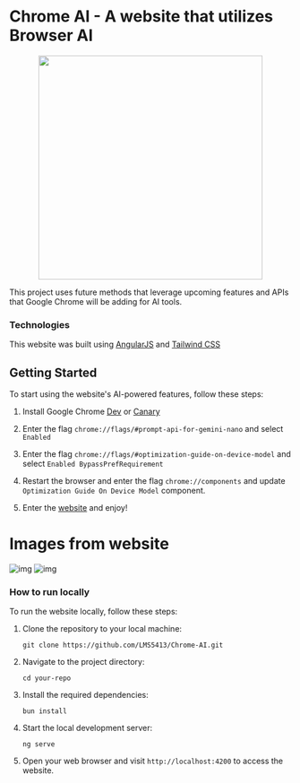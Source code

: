 # Chrome AI - A website that utilizes Browser AI

<p align="center">
  <img src="https://i.imgur.com/nyhERRt.jpeg" width="400" />
</p>


This project uses future methods that leverage upcoming features and APIs that Google Chrome will be adding for AI tools.

### Technologies
This website was built using [AngularJS](https://v17.angular.io/) and [Tailwind CSS](https://tailwindcss.com/)


## Getting Started

To start using the website's AI-powered features, follow these steps:

1. Install Google Chrome [Dev](https://www.google.com/intl/en-US/chrome/dev/) or [Canary](https://www.google.com/intl/en-US/chrome/canary)

2. Enter the flag `chrome://flags/#prompt-api-for-gemini-nano` and select `Enabled`

3. Enter the flag `chrome://flags/#optimization-guide-on-device-model` and select `Enabled BypassPrefRequirement`

4. Restart the browser and enter the flag `chrome://components` and update `Optimization Guide On Device Model` component.

5. Enter the [website](https://chrome-ai-eight.vercel.app/) and enjoy!


# Images from website

![img](https://i.imgur.com/ES7eWBF.png)
![img](https://i.imgur.com/Gs9u1RY.png)

### How to run locally

To run the website locally, follow these steps:

1. Clone the repository to your local machine:
    ```
    git clone https://github.com/LMS5413/Chrome-AI.git
    ```

2. Navigate to the project directory:
    ```
    cd your-repo
    ```

3. Install the required dependencies:
    ```
    bun install
    ```

4. Start the local development server:
    ```
    ng serve
    ```

5. Open your web browser and visit `http://localhost:4200` to access the website.
